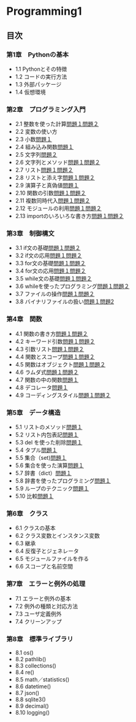 # Programming1

## 目次
### 第1章　Pythonの基本
* 1.1 Pythonとその特徴
* 1.2 コードの実行方法
* 1.3 外部パッケージ
* 1.4 仮想環境


### 第2章　プログラミング入門
* 2.1 整数を使った計算[問題１](./chapter02/Q2_1_1.py)[問題２](./chapter02/Q2_1_2.py)
* 2.2 変数の使い方
* 2.3 小数[問題１](chapter02/Q2_3_1.py)
* 2.4 組み込み関数[問題１](chapter02/Q2_4_1.py)
* 2.5 文字列[問題２](chapter02/Q2_5_2.py)
* 2.6 文字列とメソッド[問題１](chapter/Q2_6_1.py)[問題２](chapter02/Q2_6_2.py)
* 2.7 リスト[問題１](chapter02/Q2_7_1.py)[問題２](chapter02/Q2_7_2.py)
* 2.8 リストと添え字[問題１](chapter02/Q2_8_1.py)[問題２](chapter02/Q2_8_2.py)
* 2.9 演算子と真偽値[問題１](chapter02/Q2_9_1.py)
* 2.10 関数の引数[問題１](chapter02/Q2_10_1.py)[問題２](chapter02/Q2_10_2.py)
* 2.11 複数同時代入[問題１](chapter02/Q2_11_1.py)[問題２](chapter02/Q2_11_2.py)
* 2.12 モジュールの利用[問題１](chapter02/Q2_12_1.py)[問題２](chapter02/Q2_12_2.py)
* 2.13 importのいろいろな書き方[問題１](chapter02/Q2_13_1.py)[問題２](chapter02/Q2_13_2.py)


### 第3章　制御構文
* 3.1 if文の基礎[問題１](chapter03/Q3_1_1.py)[問題２](chapter03/Q3_1_2.py)
* 3.2 if文の応用[問題１](chapter03/Q3_2_1.py)[問題２](chapter03/Q3_2_2.py)
* 3.3 for文の基礎[問題１](chapter03/Q3_3_1.py)[問題２](chapter03/Q3_3_2.py)
* 3.4 for文の応用[問題１](chapter03/Q3_4_1.py)[問題２](chapter03/Q3_4_2.py)
* 3.5 while文の基礎[問題１](chapter03/Q3_5_1.py)[問題２](chapter03/Q3_5_2.py)
* 3.6 whileを使ったプログラミング[問題１](chapter03/Q3_6_1.py)[問題２](chapter03/Q3_6_2.py)
* 3.7 ファイルの操作[問題１](chapter03/Q3_7_1.py)[問題２](chapter03/Q3_7_2.py)
* 3.8 バイナリファイルの扱い[問題１](chapter03/Q3_8_1.py)[問題2](chapter03/Q3_8_2)


### 第4章　関数
* 4.1 関数の書き方[問題１](chapter04/Q4_1_1.py)[問題２](chapter04/Q4_1_2.py)
* 4.2 キーワード引数[問題１](chapter04/Q4_2_1.py)[問題２](chapter04/Q4_2_2.py)
* 4.3 引数リスト[問題１](chapter04/Q4_3_1.py)[問題２](chapter04/Q4_3_2.py)
* 4.4 関数とスコープ[問題１](chapter04/Q4_4_1.py)[問題２](chapter04/Q4_4_2.py)
* 4.5 関数はオブジェクト[問題１](chapter04/Q4_5_1.py)[問題２](chapter04/Q4_5_2.py)
* 4.6 ラムダ式[問題１](chapter04/Q4_6_1.py)[問題２](chapter04/Q4_6_2.py)
* 4.7 関数の中の関数[問題１](chapter04/Q4_7_1.py)
* 4.8 デコレータ[問題１](chapter04/Q4_8_1.py)
* 4.9 コーディングスタイル[問題１](chapter04/Q4_9_1.py)[問題２](chapter04/Q4_9_2.py)


### 第5章　データ構造
* 5.1 リストのメソッド[問題１](chapter05/Q4_1_1.py)
* 5.2 リスト内包表記[問題１](chapter05/Q4_2_1.py)
* 5.3 del を使った削除[問題１](chapter05/Q4_3_1.py)
* 5.4 タプル[問題１](chapter05/Q4_4_1.py)
* 5.5 集合（set)[問題１](chapter05/Q4_5_1.py)
* 5.6 集合を使った演算[問題１](chapter05/Q4_6_1.py)
* 5.7 辞書（dict）[問題１](chapter05/Q4_7_1.py)
* 5.8 辞書を使ったプログラミング[問題１](chapter05/Q4_8_1.py)
* 5.9 ループのテクニック[問題１](chapter05/Q4_9_1.py)
* 5.10 比較[問題１](chapter05/Q4_10_1.py)


### 第6章　クラス
* 6.1 クラスの基本
* 6.2 クラス変数とインスタンス変数
* 6.3 継承
* 6.4 反復子とジェネレータ
* 6.5 モジュールファイルを作る
* 6.6 スコープと名前空間


### 第7章　エラーと例外の処理
* 7.1 エラーと例外の基本
* 7.2 例外の種類と対応方法
* 7.3 ユーザ定義例外
* 7.4 クリーンアップ


### 第8章　標準ライブラリ
* 8.1 os()
* 8.2 pathlib()
* 8.3 collections()
* 8.4 re()
* 8.5 math／statistics()
* 8.6 datetime()
* 8.7 json()
* 8.8 sqlite3()
* 8.9 decimal()
* 8.10 logging()


